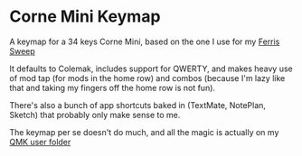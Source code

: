 # Corne Mini Keymap

A keymap for a 34 keys Corne Mini, based on the one I use for my [Ferris Sweep](#)

It defaults to Colemak, includes support for QWERTY, and makes heavy use of mod tap (for mods in the home row) and combos (because I'm lazy like that and taking my fingers off the home row is not fun).

There's also a bunch of app shortcuts baked in (TextMate, NotePlan, Sketch) that probably only make sense to me.

The keymap per se doesn't do much, and all the magic is actually on my [QMK user folder](https://github.com/bomberstudios/qmk_user_folder)